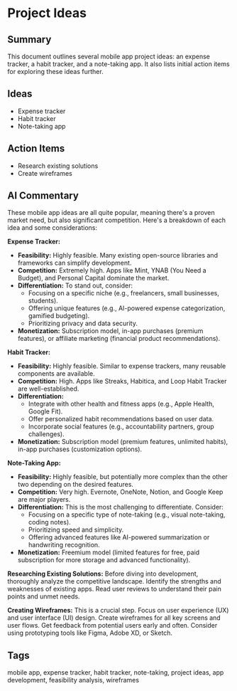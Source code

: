 # Project Ideas

## Summary
This document outlines several mobile app project ideas: an expense tracker, a habit tracker, and a note-taking app. It also lists initial action items for exploring these ideas further.

## Ideas
- Expense tracker
- Habit tracker
- Note-taking app

## Action Items
- Research existing solutions
- Create wireframes

## AI Commentary
These mobile app ideas are all quite popular, meaning there's a proven market need, but also significant competition. Here's a breakdown of each idea and some considerations:

**Expense Tracker:**

*   **Feasibility:** Highly feasible. Many existing open-source libraries and frameworks can simplify development.
*   **Competition:** Extremely high. Apps like Mint, YNAB (You Need a Budget), and Personal Capital dominate the market.
*   **Differentiation:** To stand out, consider:
    *   Focusing on a specific niche (e.g., freelancers, small businesses, students).
    *   Offering unique features (e.g., AI-powered expense categorization, gamified budgeting).
    *   Prioritizing privacy and data security.
*   **Monetization:** Subscription model, in-app purchases (premium features), or affiliate marketing (financial product recommendations).

**Habit Tracker:**

*   **Feasibility:** Highly feasible. Similar to expense trackers, many reusable components are available.
*   **Competition:** High. Apps like Streaks, Habitica, and Loop Habit Tracker are well-established.
*   **Differentiation:**
    *   Integrate with other health and fitness apps (e.g., Apple Health, Google Fit).
    *   Offer personalized habit recommendations based on user data.
    *   Incorporate social features (e.g., accountability partners, group challenges).
*   **Monetization:** Subscription model (premium features, unlimited habits), in-app purchases (customization options).

**Note-Taking App:**

*   **Feasibility:** Highly feasible, but potentially more complex than the other two depending on the desired features.
*   **Competition:** Very high. Evernote, OneNote, Notion, and Google Keep are major players.
*   **Differentiation:** This is the most challenging to differentiate. Consider:
    *   Focusing on a specific type of note-taking (e.g., visual note-taking, coding notes).
    *   Prioritizing speed and simplicity.
    *   Offering advanced features like AI-powered summarization or handwriting recognition.
*   **Monetization:** Freemium model (limited features for free, paid subscription for more storage and advanced functionality).

**Researching Existing Solutions:** Before diving into development, thoroughly analyze the competitive landscape. Identify the strengths and weaknesses of existing apps. Read user reviews to understand their pain points and unmet needs.

**Creating Wireframes:** This is a crucial step. Focus on user experience (UX) and user interface (UI) design. Create wireframes for all key screens and user flows. Get feedback from potential users early and often. Consider using prototyping tools like Figma, Adobe XD, or Sketch.

## Tags
mobile app, expense tracker, habit tracker, note-taking, project ideas, app development, feasibility analysis, wireframes